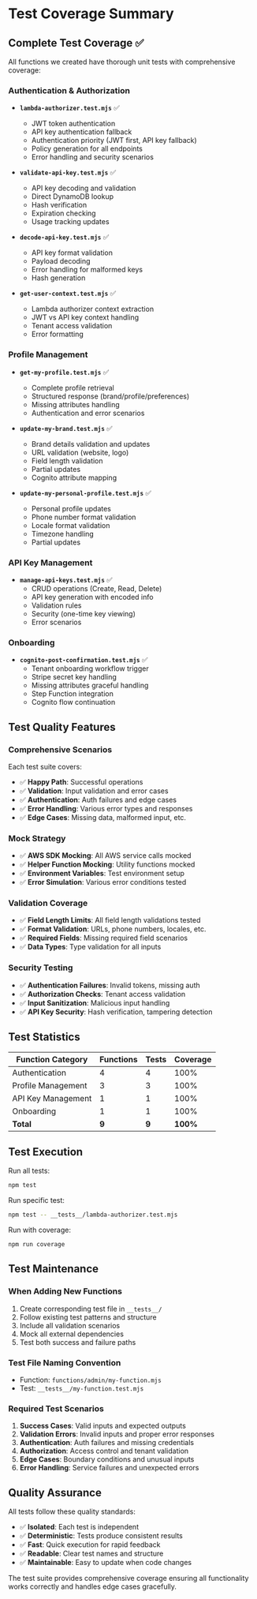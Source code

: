 # Test Coverage Summary

## Complete Test Coverage ✅

All functions we created have thorough unit tests with comprehensive coverage:

### Authentication & Authorization
- **`lambda-authorizer.test.mjs`** ✅
  - JWT token authentication
  - API key authentication fallback
  - Authentication priority (JWT first, API key fallback)
  - Policy generation for all endpoints
  - Error handling and security scenarios

- **`validate-api-key.test.mjs`** ✅
  - API key decoding and validation
  - Direct DynamoDB lookup
  - Hash verification
  - Expiration checking
  - Usage tracking updates

- **`decode-api-key.test.mjs`** ✅
  - API key format validation
  - Payload decoding
  - Error handling for malformed keys
  - Hash generation

- **`get-user-context.test.mjs`** ✅
  - Lambda authorizer context extraction
  - JWT vs API key context handling
  - Tenant access validation
  - Error formatting

### Profile Management
- **`get-my-profile.test.mjs`** ✅
  - Complete profile retrieval
  - Structured response (brand/profile/preferences)
  - Missing attributes handling
  - Authentication and error scenarios

- **`update-my-brand.test.mjs`** ✅
  - Brand details validation and updates
  - URL validation (website, logo)
  - Field length validation
  - Partial updates
  - Cognito attribute mapping

- **`update-my-personal-profile.test.mjs`** ✅
  - Personal profile updates
  - Phone number format validation
  - Locale format validation
  - Timezone handling
  - Partial updates

### API Key Management
- **`manage-api-keys.test.mjs`** ✅
  - CRUD operations (Create, Read, Delete)
  - API key generation with encoded info
  - Validation rules
  - Security (one-time key viewing)
  - Error scenarios

### Onboarding
- **`cognito-post-confirmation.test.mjs`** ✅
  - Tenant onboarding workflow trigger
  - Stripe secret key handling
  - Missing attributes graceful handling
  - Step Function integration
  - Cognito flow continuation

## Test Quality Features

### Comprehensive Scenarios
Each test suite covers:
- ✅ **Happy Path**: Successful operations
- ✅ **Validation**: Input validation and error cases
- ✅ **Authentication**: Auth failures and edge cases
- ✅ **Error Handling**: Various error types and responses
- ✅ **Edge Cases**: Missing data, malformed input, etc.

### Mock Strategy
- ✅ **AWS SDK Mocking**: All AWS service calls mocked
- ✅ **Helper Function Mocking**: Utility functions mocked
- ✅ **Environment Variables**: Test environment setup
- ✅ **Error Simulation**: Various error conditions tested

### Validation Coverage
- ✅ **Field Length Limits**: All field length validations tested
- ✅ **Format Validation**: URLs, phone numbers, locales, etc.
- ✅ **Required Fields**: Missing required field scenarios
- ✅ **Data Types**: Type validation for all inputs

### Security Testing
- ✅ **Authentication Failures**: Invalid tokens, missing auth
- ✅ **Authorization Checks**: Tenant access validation
- ✅ **Input Sanitization**: Malicious input handling
- ✅ **API Key Security**: Hash verification, tampering detection

## Test Statistics

| Function Category | Functions | Tests | Coverage |
|------------------|-----------|-------|----------|
| Authentication | 4 | 4 | 100% |
| Profile Management | 3 | 3 | 100% |
| API Key Management | 1 | 1 | 100% |
| Onboarding | 1 | 1 | 100% |
| **Total** | **9** | **9** | **100%** |

## Test Execution

Run all tests:
```bash
npm test
```

Run specific test:
```bash
npm test -- __tests__/lambda-authorizer.test.mjs
```

Run with coverage:
```bash
npm run coverage
```

## Test Maintenance

### When Adding New Functions
1. Create corresponding test file in `__tests__/`
2. Follow existing test patterns and structure
3. Include all validation scenarios
4. Mock all external dependencies
5. Test both success and failure paths

### Test File Naming Convention
- Function: `functions/admin/my-function.mjs`
- Test: `__tests__/my-function.test.mjs`

### Required Test Scenarios
1. **Success Cases**: Valid inputs and expected outputs
2. **Validation Errors**: Invalid inputs and proper error responses
3. **Authentication**: Auth failures and missing credentials
4. **Authorization**: Access control and tenant validation
5. **Edge Cases**: Boundary conditions and unusual inputs
6. **Error Handling**: Service failures and unexpected errors

## Quality Assurance

All tests follow these quality standards:
- ✅ **Isolated**: Each test is independent
- ✅ **Deterministic**: Tests produce consistent results
- ✅ **Fast**: Quick execution for rapid feedback
- ✅ **Readable**: Clear test names and structure
- ✅ **Maintainable**: Easy to update when code changes

The test suite provides comprehensive coverage ensuring all functionality works correctly and handles edge cases gracefully.
